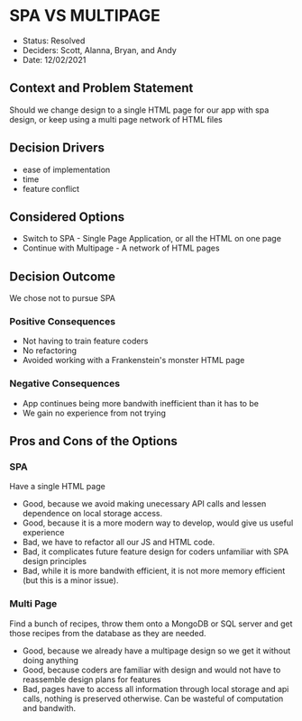 # SPA VS MULTIPAGE

* Status: Resolved
* Deciders: Scott, Alanna, Bryan, and Andy
* Date: 12/02/2021 

## Context and Problem Statement

Should we change design to a single HTML page for our app with spa design, or keep using a multi page network of HTML files

## Decision Drivers

* ease of implementation
* time
* feature conflict

## Considered Options

* Switch to SPA - Single Page Application, or all the HTML on one page
* Continue with Multipage - A network of HTML pages

## Decision Outcome

We chose not to pursue SPA

### Positive Consequences

* Not having to train feature coders
* No refactoring
* Avoided working with a Frankenstein's monster HTML page

### Negative Consequences

* App continues being more bandwith inefficient than it has to be
* We gain no experience from not trying

## Pros and Cons of the Options

### SPA

Have a single HTML page

* Good, because we avoid making unecessary API calls and lessen dependence on local storage access.
* Good, because it is a more modern way to develop, would give us useful experience
* Bad, we have to refactor all our JS and HTML code.
* Bad, it complicates future feature design for coders unfamiliar with SPA design principles
* Bad, while it is more bandwith efficient, it is not more memory efficient (but this is a minor issue).

### Multi Page

Find a bunch of recipes, throw them onto a MongoDB or SQL server and get those recipes from the database as they are needed.

* Good, because we already have a multipage design so we get it without doing anything
* Good, because coders are familiar with design and would not have to reassemble design plans for features
* Bad, pages have to access all information through local storage and api calls, nothing is preserved otherwise. Can be wasteful of computation and bandwith.
